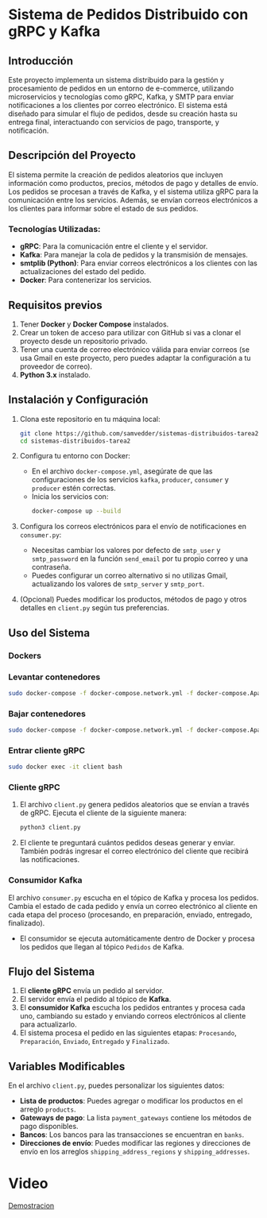 
# Sistema de Pedidos Distribuido con gRPC y Kafka
## Introducción
Este proyecto implementa un sistema distribuido para la gestión y procesamiento de pedidos en un entorno de e-commerce, utilizando microservicios y tecnologías como gRPC, Kafka, y SMTP para enviar notificaciones a los clientes por correo electrónico. El sistema está diseñado para simular el flujo de pedidos, desde su creación hasta su entrega final, interactuando con servicios de pago, transporte, y notificación.

## Descripción del Proyecto

El sistema permite la creación de pedidos aleatorios que incluyen información como productos, precios, métodos de pago y detalles de envío. Los pedidos se procesan a través de Kafka, y el sistema utiliza gRPC para la comunicación entre los servicios. Además, se envían correos electrónicos a los clientes para informar sobre el estado de sus pedidos.

### Tecnologías Utilizadas:
- **gRPC**: Para la comunicación entre el cliente y el servidor.
- **Kafka**: Para manejar la cola de pedidos y la transmisión de mensajes.
- **smtplib (Python)**: Para enviar correos electrónicos a los clientes con las actualizaciones del estado del pedido.
- **Docker**: Para contenerizar los servicios.

## Requisitos previos

1. Tener **Docker** y **Docker Compose** instalados.
2. Crear un token de acceso para utilizar con GitHub si vas a clonar el proyecto desde un repositorio privado.
3. Tener una cuenta de correo electrónico válida para enviar correos (se usa Gmail en este proyecto, pero puedes adaptar la configuración a tu proveedor de correo).
4. **Python 3.x** instalado.

## Instalación y Configuración

1. Clona este repositorio en tu máquina local:
   ```bash
   git clone https://github.com/samvedder/sistemas-distribuidos-tarea2.git
   cd sistemas-distribuidos-tarea2
   ```

2. Configura tu entorno con Docker:
   - En el archivo `docker-compose.yml`, asegúrate de que las configuraciones de los servicios `kafka`, `producer`, `consumer` y `producer` estén correctas.
   - Inicia los servicios con:
     ```bash
     docker-compose up --build
     ```

3. Configura los correos electrónicos para el envío de notificaciones en `consumer.py`:
   - Necesitas cambiar los valores por defecto de `smtp_user` y `smtp_password` en la función `send_email` por tu propio correo y una contraseña.
   - Puedes configurar un correo alternativo si no utilizas Gmail, actualizando los valores de `smtp_server` y `smtp_port`.


4. (Opcional) Puedes modificar los productos, métodos de pago y otros detalles en `client.py` según tus preferencias.

## Uso del Sistema
### Dockers
### Levantar contenedores
  ```bash
  sudo docker-compose -f docker-compose.network.yml -f docker-compose.ApacheKafka.yml -f docker-compose.Elasticsearch.yml -f docker-compose.admin.yml -f docker-compose.client.yml -f docker-compose.producer.yml -f docker-compose.consumer.yml up --build
  ```
### Bajar contenedores
  ```bash
  sudo docker-compose -f docker-compose.network.yml -f docker-compose.ApacheKafka.yml -f docker-compose.Elasticsearch.yml -f docker-compose.admin.yml -f docker-compose.client.yml -f docker-compose.producer.yml -f docker-compose.consumer.yml down -v
  ```
### Entrar cliente gRPC
  ```bash
  sudo docker exec -it client bash
  ```
### Cliente gRPC
1. El archivo `client.py` genera pedidos aleatorios que se envían a través de gRPC. Ejecuta el cliente de la siguiente manera:
   ```bash
   python3 client.py
   ```

2. El cliente te preguntará cuántos pedidos deseas generar y enviar. También podrás ingresar el correo electrónico del cliente que recibirá las notificaciones.

### Consumidor Kafka
El archivo `consumer.py` escucha en el tópico de Kafka y procesa los pedidos. Cambia el estado de cada pedido y envía un correo electrónico al cliente en cada etapa del proceso (procesando, en preparación, enviado, entregado, finalizado).

- El consumidor se ejecuta automáticamente dentro de Docker y procesa los pedidos que llegan al tópico `Pedidos` de Kafka.

## Flujo del Sistema

1. El **cliente gRPC** envía un pedido al servidor.
2. El servidor envía el pedido al tópico de **Kafka**.
3. El **consumidor Kafka** escucha los pedidos entrantes y procesa cada uno, cambiando su estado y enviando correos electrónicos al cliente para actualizarlo.
4. El sistema procesa el pedido en las siguientes etapas: `Procesando`, `Preparación`, `Enviado`, `Entregado` y `Finalizado`.

## Variables Modificables
En el archivo `client.py`, puedes personalizar los siguientes datos:
- **Lista de productos**: Puedes agregar o modificar los productos en el arreglo `products`.
- **Gateways de pago**: La lista `payment_gateways` contiene los métodos de pago disponibles.
- **Bancos**: Los bancos para las transacciones se encuentran en `banks`.
- **Direcciones de envío**: Puedes modificar las regiones y direcciones de envío en los arreglos `shipping_address_regions` y `shipping_addresses`.

# Video 

[Demostracion](https://drive.google.com/file/d/10IZ7VNOanqFr0O1bRyD9JJmuvxu4kqlX/view)
